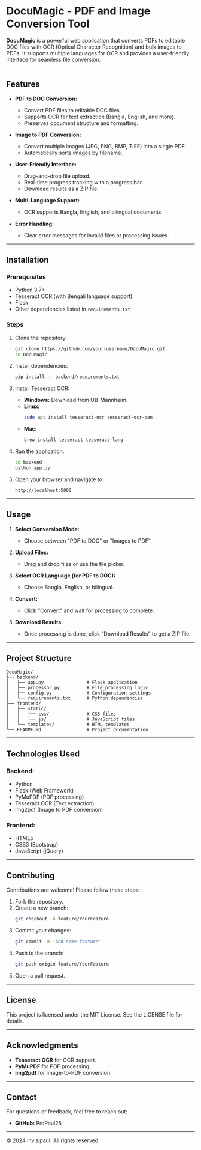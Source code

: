 # DocuMagic - PDF and Image Conversion Tool

**DocuMagic** is a powerful web application that converts PDFs to editable DOC files with OCR (Optical Character Recognition) and bulk images to PDFs. It supports multiple languages for OCR and provides a user-friendly interface for seamless file conversion.

&#x20;

---

## Features

- **PDF to DOC Conversion:**

  - Convert PDF files to editable DOC files.
  - Supports OCR for text extraction (Bangla, English, and more).
  - Preserves document structure and formatting.

- **Image to PDF Conversion:**

  - Convert multiple images (JPG, PNG, BMP, TIFF) into a single PDF.
  - Automatically sorts images by filename.

- **User-Friendly Interface:**

  - Drag-and-drop file upload.
  - Real-time progress tracking with a progress bar.
  - Download results as a ZIP file.

- **Multi-Language Support:**

  - OCR supports Bangla, English, and bilingual documents.

- **Error Handling:**

  - Clear error messages for invalid files or processing issues.

---

## Installation

### Prerequisites

- Python 3.7+
- Tesseract OCR (with Bengali language support)
- Flask
- Other dependencies listed in `requirements.txt`

### Steps

1. Clone the repository:

   ```bash
   git clone https://github.com/your-username/DocuMagic.git
   cd DocuMagic
   ```

2. Install dependencies:

   ```bash
   pip install -r backend/requirements.txt
   ```

3. Install Tesseract OCR:

   - **Windows:** Download from UB-Mannheim.
   - **Linux:**
     ```bash
     sudo apt install tesseract-ocr tesseract-ocr-ben
     ```
   - **Mac:**
     ```bash
     brew install tesseract tesseract-lang
     ```

4. Run the application:

   ```bash
   cd backend
   python app.py
   ```

5. Open your browser and navigate to:

   ```
   http://localhost:5000
   ```

---

## Usage

1. **Select Conversion Mode:**

   - Choose between "PDF to DOC" or "Images to PDF".

2. **Upload Files:**

   - Drag and drop files or use the file picker.

3. **Select OCR Language (for PDF to DOC):**

   - Choose Bangla, English, or bilingual.

4. **Convert:**

   - Click "Convert" and wait for processing to complete.

5. **Download Results:**

   - Once processing is done, click "Download Results" to get a ZIP file.

---

## Project Structure

```
DocuMagic/
├── backend/
│   ├── app.py                # Flask application
│   ├── processor.py          # File processing logic
│   ├── config.py             # Configuration settings
│   └── requirements.txt      # Python dependencies
├── frontend/
│   ├── static/
│   │   ├── css/              # CSS files
│   │   └── js/               # JavaScript files
│   └── templates/            # HTML templates
└── README.md                 # Project documentation
```

---

## Technologies Used

### Backend:

- Python
- Flask (Web Framework)
- PyMuPDF (PDF processing)
- Tesseract OCR (Text extraction)
- img2pdf (Image to PDF conversion)

### Frontend:

- HTML5
- CSS3 (Bootstrap)
- JavaScript (jQuery)

---

## Contributing

Contributions are welcome! Please follow these steps:

1. Fork the repository.
2. Create a new branch:
   ```bash
   git checkout -b feature/YourFeature
   ```
3. Commit your changes:
   ```bash
   git commit -m 'Add some feature'
   ```
4. Push to the branch:
   ```bash
   git push origin feature/YourFeature
   ```
5. Open a pull request.

---

## License

This project is licensed under the MIT License. See the LICENSE file for details.

---

## Acknowledgments

- **Tesseract OCR** for OCR support.
- **PyMuPDF** for PDF processing.
- **img2pdf** for image-to-PDF conversion.

---

## Contact

For questions or feedback, feel free to reach out:

- **GitHub:** ProPaul25

---

© 2024 Invisipaul. All rights reserved.

